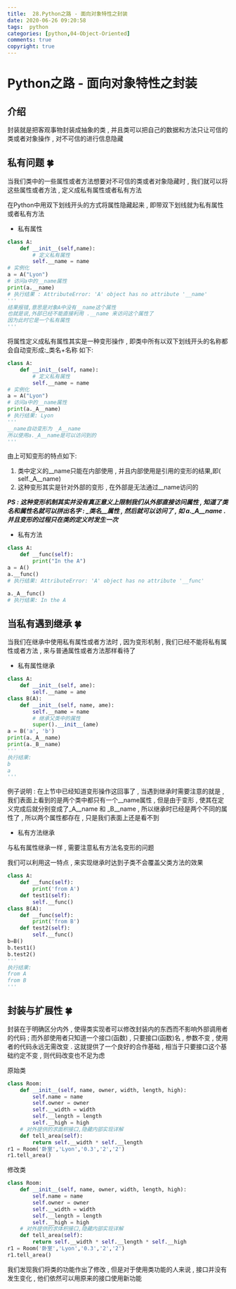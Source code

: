 ```yaml
---
title:  28.Python之路 - 面向对象特性之封装
date: 2020-06-26 09:20:58
tags:  python
categories: [python,04-Object-Oriented]
comments: true
copyright: true
---
```




# Python之路 - 面向对象特性之封装

## 介绍

封装就是把客观事物封装成抽象的类 , 并且类可以把自己的数据和方法只让可信的类或者对象操作 , 对不可信的进行信息隐藏

## 私有问题  🍀

当我们类中的一些属性或者方法想要对不可信的类或者对象隐藏时 , 我们就可以将这些属性或者方法 , 定义成私有属性或者私有方法

在Python中用双下划线开头的方式将属性隐藏起来 , 即带双下划线就为私有属性或者私有方法

- 私有属性

```python
class A:
    def __init__(self,name):
        # 定义私有属性
        self.__name = name
# 实例化
a = A("Lyon")
# 访问a中的__name属性
print(a.__name)
# 执行结果 : AttributeError: 'A' object has no attribute '__name'
'''
结果报错,意思是对象A中没有__name这个属性
也就是说,外部已经不能直接利用 .__name 来访问这个属性了
因为此时它是一个私有属性
'''
```

<!--more-->

将属性定义成私有属性其实是一种变形操作 , 即类中所有以双下划线开头的名称都会自动变形成:\_类名+名称 如下:

```python
class A:
    def __init__(self, name):
        # 定义私有属性
        self.__name = name
# 实例化
a = A("Lyon")
# 访问a中的__name属性
print(a._A__name)      
# 执行结果: Lyon
'''
__name自动变形为 _A__name
所以使用a._A__name是可以访问到的
'''
```

由上可知变形的特点如下:

1. 类中定义的\_\_name只能在内部使用 , 并且内部使用是引用的变形的结果,即( self.\_A\_\_name)
2. 这种变形其实是针对外部的变形 , 在外部是无法通过__name访问的

***PS : 这种变形机制其实并没有真正意义上限制我们从外部直接访问属性 , 知道了类名和属性名就可以拼出名字 : \_类名\_\_属性 , 然后就可以访问了 , 如 a.\_A\_\_name . 并且变形的过程只在类的定义时发生一次*** 

- 私有方法

```python
class A:
    def __func(self):
        print("In the A")
a = A()
a.__func()
# 执行结果: AttributeError: 'A' object has no attribute '__func'
```

```python
a._A__func()
# 执行结果: In the A
```

## 当私有遇到继承  🍀

当我们在继承中使用私有属性或者方法时 , 因为变形机制 , 我们已经不能将私有属性或者方法 , 来与普通属性或者方法那样看待了

- 私有属性继承

```python
class A:
    def __init__(self, ame):
        self.__name = ame
class B(A):
    def __init__(self, name, ame):
        self.__name = name
        # 继承父类中的属性
        super().__init__(ame)
a = B('a', 'b')
print(a._A__name)
print(a._B__name)
'''
执行结果:
b
a
'''
```

例子说明 : 在上节中已经知道变形操作这回事了 , 当遇到继承时需要注意的就是 , 我们表面上看到的是两个类中都只有一个\_\_name属性 , 但是由于变形 , 使其在定义完成后就分别变成了\_A\_\_name 和 \_B\_\_name  , 所以继承时已经是两个不同的属性了 , 所以两个属性都存在 , 只是我们表面上还是看不到

- 私有方法继承

与私有属性继承一样 , 需要注意私有方法名变形的问题

我们可以利用这一特点 , 来实现继承时达到子类不会覆盖父类方法的效果

```python
class A:
    def __func(self):
        print('from A')
    def test1(self):
        self.__func()
class B(A):
    def __func(self):
        print('from B')
    def test2(self):
        self.__func()
b=B()
b.test1()
b.test2()
'''
执行结果:
from A
from B
'''
```

## 封装与扩展性  🍀

封装在于明确区分内外 , 使得类实现者可以修改封装内的东西而不影响外部调用者的代码 ; 而外部使用者只知道一个接口(函数) , 只要接口(函数)名 , 参数不变 , 使用者的代码永远无需改变 . 这就提供了一个良好的合作基础 , 相当于只要接口这个基础约定不变 , 则代码改变也不足为虑

原始类

```python
class Room:
    def __init__(self, name, owner, width, length, high):
        self.name = name
        self.owner = owner
        self.__width = width
        self.__length = length
        self.__high = high
    # 对外提供的求面积接口,隐藏内部实现详解
    def tell_area(self):
        return self.__width * self.__length
r1 = Room('卧室','Lyon','0.3','2','2')
r1.tell_area() 
```

修改类

```python
class Room:
    def __init__(self, name, owner, width, length, high):
        self.name = name
        self.owner = owner
        self.__width = width
        self.__length = length
        self.__high = high
    # 对外提供的求体积接口,隐藏内部实现详解
    def tell_area(self):
        return self.__width * self.__length * self.__high
r1 = Room('卧室','Lyon','0.3','2','2')
r1.tell_area()
```

我们发现我们将类的功能作出了修改 , 但是对于使用类功能的人来说 , 接口并没有发生变化 , 他们依然可以用原来的接口使用新功能
